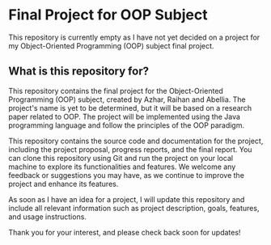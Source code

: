 # Final Project for OOP Subject
This repository is currently empty as I have not yet decided on a project for my Object-Oriented Programming (OOP) subject final project. 

## What is this repository for?
This repository contains the final project for the Object-Oriented Programming (OOP) subject, created by Azhar, Raihan and Abellia. The project's name is yet to be determined, but it will be based on a research paper related to OOP. The project will be implemented using the Java programming language and follow the principles of the OOP paradigm.

This repository contains the source code and documentation for the project, including the project proposal, progress reports, and the final report. You can clone this repository using Git and run the project on your local machine to explore its functionalities and features. We welcome any feedback or suggestions you may have, as we continue to improve the project and enhance its features.

As soon as I have an idea for a project, I will update this repository and include all relevant information such as project description, goals, features, and usage instructions.

Thank you for your interest, and please check back soon for updates!